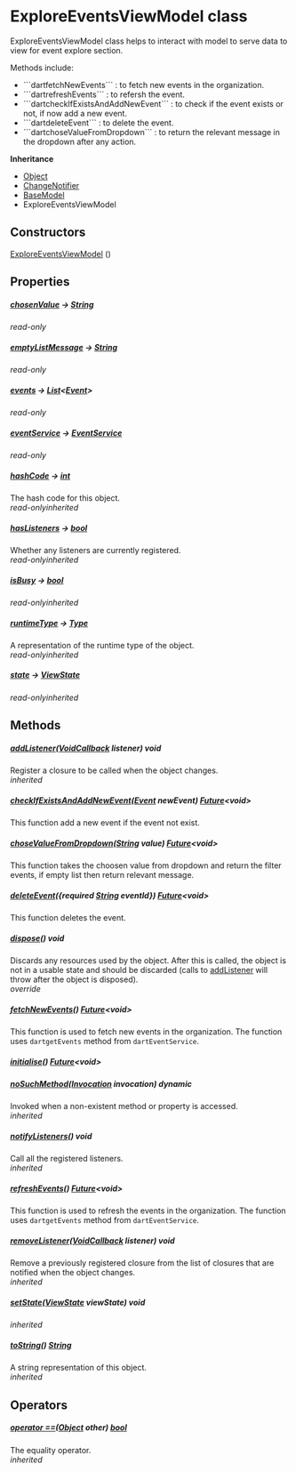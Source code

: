 


# ExploreEventsViewModel class









<p>ExploreEventsViewModel class helps to interact with model to serve data to view for event explore section.</p>
<p>Methods include:</p>
<ul>
<li>```dartfetchNewEvents``` : to fetch new events in the organization.</li>
<li>```dartrefreshEvents``` : to refersh the event.</li>
<li>```dartcheckIfExistsAndAddNewEvent``` : to check if the event exists or not, if now add a new event.</li>
<li>```dartdeleteEvent``` : to delete the event.</li>
<li>```dartchoseValueFromDropdown``` : to return the relevant message in the dropdown after any action.</li>
</ul>



**Inheritance**

- [Object](https://api.flutter.dev/flutter/dart-core/Object-class.html)
- [ChangeNotifier](https://api.flutter.dev/flutter/foundation/ChangeNotifier-class.html)
- [BaseModel](../view_model_base_view_model/BaseModel-class.md)
- ExploreEventsViewModel








## Constructors

[ExploreEventsViewModel](../view_model_after_auth_view_models_event_view_models_explore_events_view_model/ExploreEventsViewModel/ExploreEventsViewModel.md) ()

   


## Properties

##### [chosenValue](../view_model_after_auth_view_models_event_view_models_explore_events_view_model/ExploreEventsViewModel/chosenValue.md) &#8594; [String](https://api.flutter.dev/flutter/dart-core/String-class.html)



  
_<span class="feature">read-only</span>_



##### [emptyListMessage](../view_model_after_auth_view_models_event_view_models_explore_events_view_model/ExploreEventsViewModel/emptyListMessage.md) &#8594; [String](https://api.flutter.dev/flutter/dart-core/String-class.html)



  
_<span class="feature">read-only</span>_



##### [events](../view_model_after_auth_view_models_event_view_models_explore_events_view_model/ExploreEventsViewModel/events.md) &#8594; [List](https://api.flutter.dev/flutter/dart-core/List-class.html)&lt;[Event](../models_events_event_model/Event-class.md)>



  
_<span class="feature">read-only</span>_



##### [eventService](../view_model_after_auth_view_models_event_view_models_explore_events_view_model/ExploreEventsViewModel/eventService.md) &#8594; [EventService](../services_event_service/EventService-class.md)



  
_<span class="feature">read-only</span>_



##### [hashCode](https://api.flutter.dev/flutter/dart-core/Object/hashCode.html) &#8594; [int](https://api.flutter.dev/flutter/dart-core/int-class.html)



The hash code for this object.  
_<span class="feature">read-only</span><span class="feature">inherited</span>_



##### [hasListeners](https://api.flutter.dev/flutter/foundation/ChangeNotifier/hasListeners.html) &#8594; [bool](https://api.flutter.dev/flutter/dart-core/bool-class.html)



Whether any listeners are currently registered.  
_<span class="feature">read-only</span><span class="feature">inherited</span>_



##### [isBusy](../view_model_base_view_model/BaseModel/isBusy.md) &#8594; [bool](https://api.flutter.dev/flutter/dart-core/bool-class.html)



  
_<span class="feature">read-only</span><span class="feature">inherited</span>_



##### [runtimeType](https://api.flutter.dev/flutter/dart-core/Object/runtimeType.html) &#8594; [Type](https://api.flutter.dev/flutter/dart-core/Type-class.html)



A representation of the runtime type of the object.  
_<span class="feature">read-only</span><span class="feature">inherited</span>_



##### [state](../view_model_base_view_model/BaseModel/state.md) &#8594; [ViewState](../enums_enums/ViewState.md)



  
_<span class="feature">read-only</span><span class="feature">inherited</span>_





## Methods

##### [addListener](https://api.flutter.dev/flutter/foundation/ChangeNotifier/addListener.html)([VoidCallback](https://api.flutter.dev/flutter/dart-ui/VoidCallback.html) listener) void



Register a closure to be called when the object changes.  
_<span class="feature">inherited</span>_



##### [checkIfExistsAndAddNewEvent](../view_model_after_auth_view_models_event_view_models_explore_events_view_model/ExploreEventsViewModel/checkIfExistsAndAddNewEvent.md)([Event](../models_events_event_model/Event-class.md) newEvent) [Future](https://api.flutter.dev/flutter/dart-async/Future-class.html)&lt;void>



This function add a new event if the event not exist.  




##### [choseValueFromDropdown](../view_model_after_auth_view_models_event_view_models_explore_events_view_model/ExploreEventsViewModel/choseValueFromDropdown.md)([String](https://api.flutter.dev/flutter/dart-core/String-class.html) value) [Future](https://api.flutter.dev/flutter/dart-async/Future-class.html)&lt;void>



This function takes the choosen value from dropdown and
return the filter events, if empty list then return relevant message.  




##### [deleteEvent](../view_model_after_auth_view_models_event_view_models_explore_events_view_model/ExploreEventsViewModel/deleteEvent.md)(\{required [String](https://api.flutter.dev/flutter/dart-core/String-class.html) eventId\}) [Future](https://api.flutter.dev/flutter/dart-async/Future-class.html)&lt;void>



This function deletes the event.  




##### [dispose](../view_model_after_auth_view_models_event_view_models_explore_events_view_model/ExploreEventsViewModel/dispose.md)() void



Discards any resources used by the object. After this is called, the
object is not in a usable state and should be discarded (calls to
<a href="https://api.flutter.dev/flutter/foundation/ChangeNotifier/addListener.html">addListener</a> will throw after the object is disposed).  
_<span class="feature">override</span>_



##### [fetchNewEvents](../view_model_after_auth_view_models_event_view_models_explore_events_view_model/ExploreEventsViewModel/fetchNewEvents.md)() [Future](https://api.flutter.dev/flutter/dart-async/Future-class.html)&lt;void>



This function is used to fetch new events in the organization.
The function uses ```dartgetEvents``` method from ```dartEventService```.  




##### [initialise](../view_model_after_auth_view_models_event_view_models_explore_events_view_model/ExploreEventsViewModel/initialise.md)() [Future](https://api.flutter.dev/flutter/dart-async/Future-class.html)&lt;void>



  




##### [noSuchMethod](https://api.flutter.dev/flutter/dart-core/Object/noSuchMethod.html)([Invocation](https://api.flutter.dev/flutter/dart-core/Invocation-class.html) invocation) dynamic



Invoked when a non-existent method or property is accessed.  
_<span class="feature">inherited</span>_



##### [notifyListeners](https://api.flutter.dev/flutter/foundation/ChangeNotifier/notifyListeners.html)() void



Call all the registered listeners.  
_<span class="feature">inherited</span>_



##### [refreshEvents](../view_model_after_auth_view_models_event_view_models_explore_events_view_model/ExploreEventsViewModel/refreshEvents.md)() [Future](https://api.flutter.dev/flutter/dart-async/Future-class.html)&lt;void>



This function is used to refresh the events in the organization.
The function uses ```dartgetEvents``` method from ```dartEventService```.  




##### [removeListener](https://api.flutter.dev/flutter/foundation/ChangeNotifier/removeListener.html)([VoidCallback](https://api.flutter.dev/flutter/dart-ui/VoidCallback.html) listener) void



Remove a previously registered closure from the list of closures that are
notified when the object changes.  
_<span class="feature">inherited</span>_



##### [setState](../view_model_base_view_model/BaseModel/setState.md)([ViewState](../enums_enums/ViewState.md) viewState) void



  
_<span class="feature">inherited</span>_



##### [toString](https://api.flutter.dev/flutter/dart-core/Object/toString.html)() [String](https://api.flutter.dev/flutter/dart-core/String-class.html)



A string representation of this object.  
_<span class="feature">inherited</span>_





## Operators

##### [operator ==](https://api.flutter.dev/flutter/dart-core/Object/operator_equals.html)([Object](https://api.flutter.dev/flutter/dart-core/Object-class.html) other) [bool](https://api.flutter.dev/flutter/dart-core/bool-class.html)



The equality operator.  
_<span class="feature">inherited</span>_
















